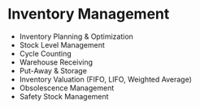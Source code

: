 # Inventory Management

- Inventory Planning & Optimization
- Stock Level Management
- Cycle Counting
- Warehouse Receiving
- Put-Away & Storage
- Inventory Valuation (FIFO, LIFO, Weighted Average)
- Obsolescence Management
- Safety Stock Management